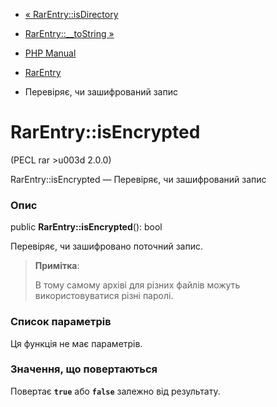 - [« RarEntry::isDirectory](rarentry.isdirectory.md)
- [RarEntry::\_\_toString »](rarentry.tostring.md)

- [PHP Manual](index.md)
- [RarEntry](class.rarentry.md)
- Перевіряє, чи зашифрований запис

# RarEntry::isEncrypted

(PECL rar \>u003d 2.0.0)

RarEntry::isEncrypted — Перевіряє, чи зашифрований запис

### Опис

public **RarEntry::isEncrypted**(): bool

Перевіряє, чи зашифровано поточний запис.

> **Примітка**:
>
> В тому самому архіві для різних файлів можуть використовуватися різні
> паролі.

### Список параметрів

Ця функція не має параметрів.

### Значення, що повертаються

Повертає **`true`** або **`false`** залежно від результату.
